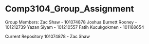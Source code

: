 # Comp3104_Group_Assignment

Group Members:
Zac Shaw - 101074878
Joshua Burnett Rooney - 101212739
Yazan Siyam - 101210557
Fatih Kucukgokmen - 101168654 

Current Repository 101074878 - Zac Shaw